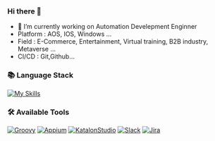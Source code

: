 ### Hi there 👋
- 🔭 I’m currently working on Automation Develepment Enginner
- Platform : AOS, IOS, Windows ...
- Field : E-Commerce, Entertainment, Virtual training, B2B industry, Metaverse ...
- CI/CD : Git,Github...

### 📚 Language Stack
[![My Skills](https://skillicons.dev/icons?i=py,cs,selenium)](https://skillicons.dev)

### 🛠️ Available Tools
[![Groovy](https://img.shields.io/badge/-Groovy-5e97b6?style=for-the-badge&logoColor=white)](https://groovy-lang.org/)
[![Appium](https://img.shields.io/badge/-Appium-e73169?style=for-the-badge&logoColor=black)](https://appium.io/docs/en/latest/)
[![KatalonStudio](https://img.shields.io/badge/-KatalonStudio-24C185?style=for-the-badge&logoColor=black)](https://katalon.com/)
[![Slack](https://img.shields.io/badge/Slack-4A154B?style=for-the-badge&logo=Slack&logoColor=white)](https://slack.com/intl/ko-kr)
[![Jira](https://img.shields.io/badge/Jira-0052CC?style=for-the-badge&logo=Jira&logoColor=white)](https://www.atlassian.com/ko/software/jira/guides/getting-started/introduction)

